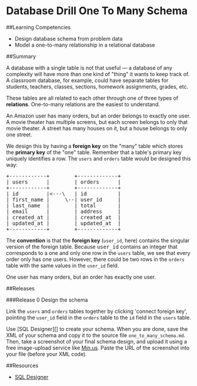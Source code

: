 # Database Drill One To Many Schema 
 
##Learning Competencies 

* Design database schema from problem data
* Model a one-to-many relationship in a relational database

##Summary 

 A database with a single table is not that useful &mdash; a database of any complexity will have more than one kind of "thing" it wants to keep track of.
A classroom database, for example, could have separate tables for students, teachers, classes, sections, homework assignments, grades, etc.

These tables are all related to each other through one of three types of **relations**.  One-to-many relations are the easiest to understand.

An Amazon user has many orders, but an order belongs to exactly one user.  A movie theater has multiple screens, but each screen belongs to only that movie theater.  A street has many houses on it, but a house belongs to only one street.

We design this by having a **foreign key** on the "many" table which stores the **primary key** of the "one" table.  Remember that a table's primary key uniquely identifies a row.  The <code>users</code> and <code>orders</code> table would be designed this way:

<pre>
+------------+        +-------------+
| users      |        | orders      |
+------------+        +-------------+
| id         |&lt;---\   | id          |
| first_name |     \--| user_id     |
| last_name  |        | total       |
| email      |        | address     |
| created_at |        | created_at  |
| updated_at |        | updated_at  |
+------------+        +-------------+
</pre>

The **convention** is that the **foreign key** (<code>user_id</code>, here) contains the singular version of the foreign table.  Because <tt>user_id</tt> contains an integer that corresponds to a one and only one row in the <code>users</code> table, we see that every order only has one users.  However, there could be two rows in the <code>orders</code> table with the same values in the <code>user_id</code> field.

One user has many orders, but an order has exactly one user.


##Releases

###Release 0 Design the schema

Link the <code>users</code> and <code>orders</code> tables together by clicking 'connect foreign key', pointing the <code>user_id</code> field in the <code>orders</code> table to the <code>id</code> field in the <code>users</code> table.

Use [SQL Designer][] to create your schema.  When you are done, save the XML of your schema and copy it to the source file `one_to_many_schema.md`. Then, take a screenshot of your final schema design, and upload it using a free image-upload service like [Min.us](http://minus.com).  Paste the URL of the screenshot into your file (before your XML code). 

<!-- ##Optimize Your Learning  -->

##Resources

* [SQL Designer](https://socrates.devbootcamp.com//sql.html)